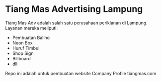 # Tiang Mas Advertising Lampung

Tiang Mas Adv adalah salah satu perusahaan periklanan di Lampung.  Layanan mereka meliputi:

- Pembuatan Baliho
- Neon Box
- Huruf Timbul
- Shop Sign
- Billboard
- dll

Repo ini adalah untuk pembuatan website Company Profile tiangmas.com